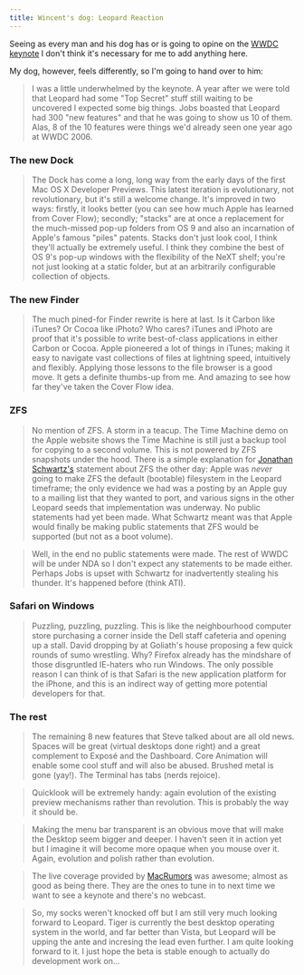 ```yaml
---
title: Wincent's dog: Leopard Reaction
---
```


Seeing as every man and his dog has or is going to opine on the [WWDC keynote](http://www.apple.com/quicktime/qtv/keynote/) I don't think it's necessary for me to add anything here.

My dog, however, feels differently, so I'm going to hand over to him:

> I was a little underwhelmed by the keynote. A year after we were told that Leopard had some "Top Secret" stuff still waiting to be uncovered I expected some big things. Jobs boasted that Leopard had 300 "new features" and that he was going to show us 10 of them. Alas, 8 of the 10 features were things we'd already seen one year ago at WWDC 2006.


### The new Dock

> The Dock has come a long, long way from the early days of the first Mac OS X Developer Previews. This latest iteration is evolutionary, not revolutionary, but it's still a welcome change. It's improved in two ways: firstly, it looks better (you can see how much Apple has learned from Cover Flow); secondly; "stacks" are at once a replacement for the much-missed pop-up folders from OS 9 and also an incarnation of Apple's famous "piles" patents. Stacks don't just look cool, I think they'll actually be extremely useful. I think they combine the best of OS 9's pop-up windows with the flexibility of the NeXT shelf; you're not just looking at a static folder, but at an arbitrarily configurable collection of objects.


### The new Finder

> The much pined-for Finder rewrite is here at last. Is it Carbon like iTunes? Or Cocoa like iPhoto? Who cares? iTunes and iPhoto are proof that it's possible to write best-of-class applications in either Carbon or Cocoa. Apple pioneered a lot of things in iTunes; making it easy to navigate vast collections of files at lightning speed, intuitively and flexibly. Applying those lessons to the file browser is a good move. It gets a definite thumbs-up from me. And amazing to see how far they've taken the Cover Flow idea.


### ZFS

> No mention of ZFS. A storm in a teacup. The Time Machine demo on the Apple website shows the Time Machine is still just a backup tool for copying to a second volume. This is not powered by ZFS snapshots under the hood. There is a simple explanation for [Jonathan Schwartz's](http://blogs.sun.com/jonathan/) statement about ZFS the other day: Apple was *never* going to make ZFS the default (bootable) filesystem in the Leopard timeframe; the only evidence we had was a posting by an Apple guy to a mailing list that they wanted to port, and various signs in the other Leopard seeds that implementation was underway. No public statements had yet been made. What Schwartz meant was that Apple would finally be making public statements that ZFS would be supported (but not as a boot volume).

> Well, in the end no public statements were made. The rest of WWDC will be under NDA so I don't expect any statements to be made either. Perhaps Jobs is upset with Schwartz for inadvertently stealing his thunder. It's happened before (think ATI).


### Safari on Windows

> Puzzling, puzzling, puzzling. This is like the neighbourhood computer store purchasing a corner inside the Dell staff cafeteria and opening up a stall. David dropping by at Goliath's house proposing a few quick rounds of sumo wrestling. Why? Firefox already has the mindshare of those disgruntled IE-haters who run Windows. The only possible reason I can think of is that Safari is the new application platform for the iPhone, and this is an indirect way of getting more potential developers for that.


### The rest

> The remaining 8 new features that Steve talked about are all old news. Spaces will be great (virtual desktops done right) and a great complement to Exposé and the Dashboard. Core Animation will enable some cool stuff and will also be abused. Brushed metal is gone (yay!). The Terminal has tabs (nerds rejoice).

> Quicklook will be extremely handy: again evolution of the existing preview mechanisms rather than revolution. This is probably the way it should be.

> Making the menu bar transparent is an obvious move that will make the Desktop seem bigger and deeper. I haven't seen it in action yet but I imagine it will become more opaque when you mouse over it. Again, evolution and polish rather than evolution.

> The live coverage provided by [MacRumors](http://www.macrumors.com/) was awesome; almost as good as being there. They are the ones to tune in to next time we want to see a keynote and there's no webcast.

> So, my socks weren't knocked off but I am still very much looking forward to Leopard. Tiger is currently the best desktop operating system in the world, and far better than Vista, but Leopard will be upping the ante and incresing the lead even further. I am quite looking forward to it. I just hope the beta is stable enough to actually do development work on...
